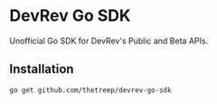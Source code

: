 # DevRev Go SDK

Unofficial Go SDK for DevRev's Public and Beta APIs.

## Installation

```bash
go get github.com/thetreep/devrev-go-sdk
```